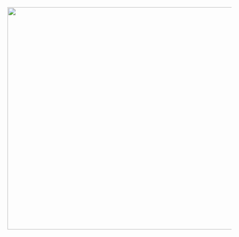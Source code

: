 <p align="center">
<img src="https://media.giphy.com/media/W3U8xxxkL9AYpPiheT/giphy.gif" width="5000" height="500" >
</p>
